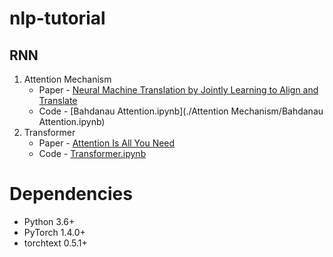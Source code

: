 # nlp-tutorial

## RNN


1. Attention Mechanism
    - Paper - [Neural Machine Translation by Jointly
Learning to Align and Translate](https://arxiv.org/abs/1409.0473v2)
    - Code -
[Bahdanau Attention.ipynb](./Attention Mechanism/Bahdanau Attention.ipynb)
2. Transformer
    - Paper - [Attention Is All You
Need](https://arxiv.org/abs/1706.03762)
    - Code -
[Transformer.ipynb](./Transformer/Transformer.ipynb)

# Dependencies

- Python 3.6+
- PyTorch 1.4.0+
- torchtext 0.5.1+
